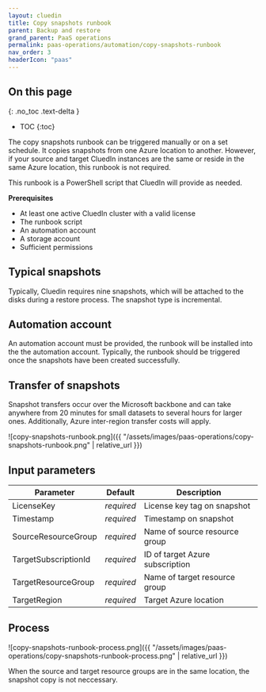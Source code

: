 ```yaml
---
layout: cluedin
title: Copy snapshots runbook
parent: Backup and restore
grand_parent: PaaS operations
permalink: paas-operations/automation/copy-snapshots-runbook
nav_order: 3
headerIcon: "paas"
---
```

## On this page
{: .no_toc .text-delta }
- TOC
{:toc}

The copy snapshots runbook can be triggered manually or on a set schedule. It copies snapshots from one Azure location to another. However, if your source and target CluedIn instances are the same or reside in the same Azure location, this runbook is not required.

This runbook is a PowerShell script that CluedIn will provide as needed.

**Prerequisites**

- At least one active CluedIn cluster with a valid license
- The runbook script
- An automation account
- A storage account
- Sufficient permissions

## Typical snapshots

Typically, Cluedin requires nine snapshots, which will be attached to the disks during a restore process. The snapshot type is incremental.

## Automation account

An automation account must be provided, the runbook will be installed into the the automation account. Typically, the runbook should be triggered once the snapshots have been created successfully.

## Transfer of snapshots

Snapshot transfers occur over the Microsoft backbone and can take anywhere from 20 minutes for small datasets to several hours for larger ones. Additionally, Azure inter-region transfer costs will apply.

![copy-snapshots-runbook.png]({{ "/assets/images/paas-operations/copy-snapshots-runbook.png" | relative_url }})

## Input parameters

| Parameter | Default | Description |
|--|--|--|
| LicenseKey | _required_ | License key tag on snapshot |
| Timestamp | _required_ | Timestamp on snapshot |
| SourceResourceGroup | _required_ | Name of source resource group |
| TargetSubscriptionId | _required_ | ID of target Azure subscription |
| TargetResourceGroup | _required_ | Name of target resource group |
| TargetRegion | _required_ | Target Azure location |

## Process

![copy-snapshots-runbook-process.png]({{ "/assets/images/paas-operations/copy-snapshots-runbook-process.png" | relative_url }})

When the source and target resource groups are in the same location, the snapshot copy is not neccessary.
